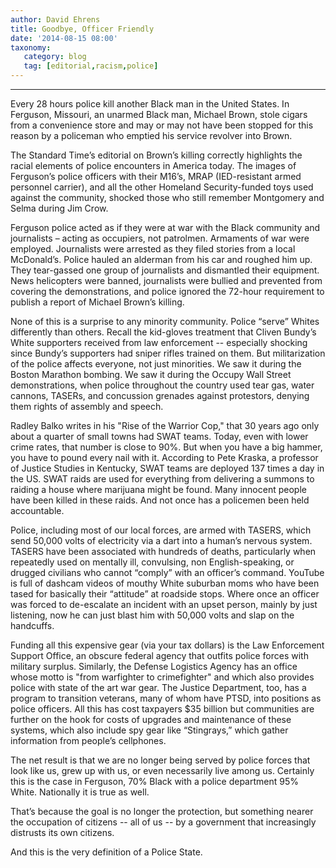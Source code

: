 ```yaml
---
author: David Ehrens
title: Goodbye, Officer Friendly
date: '2014-08-15 08:00'
taxonomy:
   category: blog
   tag: [editorial,racism,police]
---
```

---

Every 28 hours police kill another Black man in the United States. In Ferguson, Missouri, an unarmed Black man, Michael Brown, stole cigars from a convenience store and may or may not have been stopped for this reason by a policeman who emptied his service revolver into Brown.

The Standard Time’s editorial on Brown’s killing correctly highlights the racial elements of police encounters in America today. The images of Ferguson’s police officers with their M16’s, MRAP (IED-resistant armed personnel carrier), and all the other Homeland Security-funded toys used against the community, shocked those who still remember Montgomery and Selma during Jim Crow.

Ferguson police acted as if they were at war with the Black community and journalists – acting as occupiers, not patrolmen. Armaments of war were employed. Journalists were arrested as they filed stories from a local McDonald’s. Police hauled an alderman from his car and roughed him up. They tear-gassed one group of journalists and dismantled their equipment. News helicopters were banned, journalists were bullied and prevented from covering the demonstrations, and police ignored the 72-hour requirement to publish a report of Michael Brown’s killing.

None of this is a surprise to any minority community. Police “serve” Whites differently than others. Recall the kid-gloves treatment that Cliven Bundy’s White supporters received from law enforcement -- especially shocking since Bundy’s supporters had sniper rifles trained on them. But militarization of the police affects everyone, not just minorities. We saw it during the Boston Marathon bombing. We saw it during the Occupy Wall Street demonstrations, when police throughout the country used tear gas, water cannons, TASERs, and concussion grenades against protestors, denying them rights of assembly and speech.

Radley Balko writes in his "Rise of the Warrior Cop," that 30 years ago only about a quarter of small towns had SWAT teams. Today, even with lower crime rates, that number is close to 90%. But when you have a big hammer, you have to pound every nail with it. According to Pete Kraska, a professor of Justice Studies in Kentucky, SWAT teams are deployed 137 times a day in the US. SWAT raids are used for everything from delivering a summons to raiding a house where marijuana might be found. Many innocent people have been killed in these raids. And not once has a policemen been held accountable.

Police, including most of our local forces, are armed with TASERS, which send 50,000 volts of electricity via a dart into a human’s nervous system. TASERS have been associated with hundreds of deaths, particularly when repeatedly used on mentally ill, convulsing, non English-speaking, or drugged civilians who cannot “comply” with an officer’s command. YouTube is full of dashcam videos of mouthy White suburban moms who have been tased for basically their “attitude” at roadside stops. Where once an officer was forced to de-escalate an incident with an upset person, mainly by just listening, now he can just blast him with 50,000 volts and slap on the handcuffs.

Funding all this expensive gear (via your tax dollars) is the Law Enforcement Support Office, an obscure federal agency that outfits police forces with military surplus. Similarly, the Defense Logistics Agency has an office whose motto is "from warfighter to crimefighter" and which also provides police with state of the art war gear. The Justice Department, too, has a program to transition veterans, many of whom have PTSD, into positions as police officers. All this has cost taxpayers \$35 billion but communities are further on the hook for costs of upgrades and maintenance of these systems, which also include spy gear like “Stingrays,” which gather information from people’s cellphones.

The net result is that we are no longer being served by police forces that look like us, grew up with us, or even necessarily live among us. Certainly this is the case in Ferguson, 70% Black with a police department 95% White. Nationally it is true as well.

That’s because the goal is no longer the protection, but something nearer the occupation of citizens -- all of us -- by a government that increasingly distrusts its own citizens.

And this is the very definition of a Police State.
